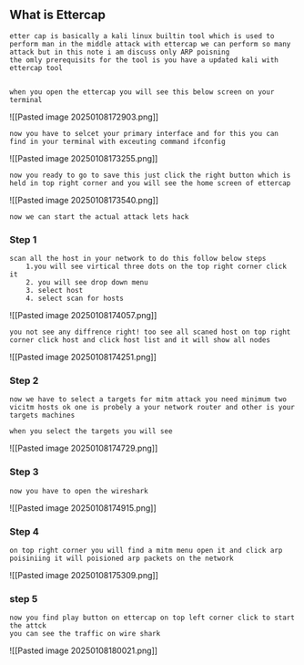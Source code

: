 
## What is Ettercap 

	etter cap is basically a kali linux builtin tool which is used to perform man in the middle attack with ettercap we can perform so many attack but in this note i am discuss only ARP poisning
	the omly prerequisits for the tool is you have a updated kali with ettercap tool


	when you open the ettercap you will see this below screen on your terminal

![[Pasted image 20250108172903.png]]

	now you have to selcet your primary interface and for this you can find in your terminal with exceuting command ifconfig

![[Pasted image 20250108173255.png]]


	now you ready to go to save this just click the right button which is held in top right corner and you will see the home screen of ettercap


![[Pasted image 20250108173540.png]]

	now we can start the actual attack lets hack

### Step 1

	scan all the host in your network to do this follow below steps
		1.you will see virtical three dots on the top right corner click it
		2. you will see drop down menu 
		3. select host 
		4. select scan for hosts

![[Pasted image 20250108174057.png]]

	you not see any diffrence right! too see all scaned host on top right corner click host and click host list and it will show all nodes

![[Pasted image 20250108174251.png]]


### Step 2

	now we have to select a targets for mitm attack you need minimum two vicitm hosts ok one is probely a your network router and other is your targets machines

	when you select the targets you will see

![[Pasted image 20250108174729.png]]

### Step 3

	now you have to open the wireshark 

![[Pasted image 20250108174915.png]]

### Step 4

	on top right corner you will find a mitm menu open it and click arp poisiniing it will poisioned arp packets on the network

![[Pasted image 20250108175309.png]]

### step 5

	now you find play button on ettercap on top left corner click to start the attck
	you can see the traffic on wire shark 

![[Pasted image 20250108180021.png]]

